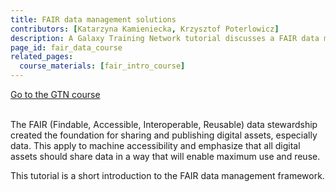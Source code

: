 ```yaml
---
title: FAIR data management solutions
contributors: [Katarzyna Kamieniecka, Krzysztof Poterlowicz]
description: A Galaxy Training Network tutorial discusses a FAIR data management framework that can be used to improve the findability, accessibility, interoperability, and reusability of research data.
page_id: fair_data_course
related_pages: 
  course_materials: [fair_intro_course]
---
```


<a type="button" class="home-button" href="https://training.galaxyproject.org/training-material/topics/fair/tutorials/data-management/tutorial.html">
      Go to the GTN course
</a>
<br>
<br>

The FAIR (Findable, Accessible, Interoperable, Reusable) data stewardship created the foundation for sharing and publishing digital assets, especially data. This apply to machine accessibility and emphasize that all digital assets should share data in a way that will enable maximum use and reuse.

This tutorial is a short introduction to the FAIR data management framework. 